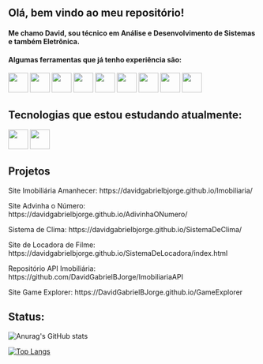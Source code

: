 ## Olá, bem vindo ao meu repositório!
#### Me chamo David, sou técnico em Análise e Desenvolvimento de Sistemas e também Eletrônica.
#### Algumas ferramentas que já tenho experiência são:

<div>
<img src="https://cdn.jsdelivr.net/gh/devicons/devicon/icons/git/git-original.svg" width="40" height="40"/>
<img src="https://cdn.jsdelivr.net/gh/devicons/devicon/icons/html5/html5-original-wordmark.svg" width="40" height="40"/>
<img src="https://cdn.jsdelivr.net/gh/devicons/devicon/icons/css3/css3-original-wordmark.svg" width="40" height="40"/>
<img src="https://cdn.jsdelivr.net/gh/devicons/devicon/icons/javascript/javascript-original.svg" width="40" height="40"/>
<img src="https://cdn.jsdelivr.net/gh/devicons/devicon/icons/nodejs/nodejs-original.svg" width="40" height="40"/>
<img src="https://cdn.jsdelivr.net/gh/devicons/devicon/icons/mysql/mysql-original-wordmark.svg" width="40" height="40"/>
<img src="https://cdn.jsdelivr.net/gh/devicons/devicon/icons/python/python-original-wordmark.svg" width="40" height="40"/>
<img src="https://cdn.jsdelivr.net/gh/devicons/devicon/icons/react/react-original-wordmark.svg" width="40" height="40"/>
<img src="https://cdn.jsdelivr.net/gh/devicons/devicon/icons/arduino/arduino-original-wordmark.svg" width="40" height="40" />
</div>

## Tecnologias que estou estudando atualmente:
<div>
<img src="https://cdn.jsdelivr.net/gh/devicons/devicon/icons/typescript/typescript-original.svg" width="40" height="40"/>
<img src="https://cdn.jsdelivr.net/gh/devicons/devicon/icons/angularjs/angularjs-original-wordmark.svg" width="40" height="40"/>
</div>
<h2>Projetos</h2>
<p>Site Imobiliária Amanhecer: https://davidgabrielbjorge.github.io/Imobiliaria/</p>
<p>Site Advinha o Número: https://davidgabrielbjorge.github.io/AdivinhaONumero/</p>
<p>Sistema de Clima: https://davidgabrielbjorge.github.io/SistemaDeClima/</p>
<P>Site de Locadora de Filme: https://davidgabrielbjorge.github.io/SistemaDeLocadora/index.html</p>
<p>Repositório API Imobiliária: https://github.com/DavidGabrielBJorge/ImobiliariaAPI</p>
<p>Site Game Explorer: https://DavidGabrielBJorge.github.io/GameExplorer</p>

## Status:
![Anurag's GitHub stats](https://github-readme-stats-sigma-five.vercel.app/api?username=DavidGabrielBJorge&show_icons=true&theme=dracula)

[![Top Langs](https://github-readme-stats-sigma-five.vercel.app/api/top-langs/?username=DavidGabrielBJorge&layout=compact&theme=dracula)](https://github.com/anuraghazra/github-readme-stats)



